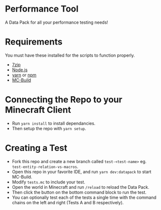 # Performance Tool
A Data Pack for all your performance testing needs!

# Requirements
You must have these installed for the scripts to function properly.
- [7zip](https://www.7-zip.org/)
- [Node.js](https://docs.npmjs.com/downloading-and-installing-node-js-and-npm)
- [yarn](https://classic.yarnpkg.com/lang/en/docs/install) or [npm](https://docs.npmjs.com/downloading-and-installing-node-js-and-npm)
- [MC-Build](https://mcbuild.dev/docs/)

# Connecting the Repo to your Minecraft Client
- Run `yarn install` to install dependancies.
- Then setup the repo with `yarn setup`.

# Creating a Test
- Fork this repo and create a new branch called `test-<test-name>` eg. `test-entity-relation-vs-macros`.
- Open this repo in your favorite IDE, and run `yarn dev:datapack` to start MC-Build.
- Modify `tests.mc` to include your test.
- Open the world in Minecraft and run `/reload` to reload the Data Pack.
- Then click the button on the bottom command block to run the test.
- You can optionally test each of the tests a single time with the command chains on the left and right (Tests A and B respectively).
